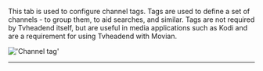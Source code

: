 This tab is used to configure channel tags. Tags are used to define a 
set of channels - to group them, to aid searches, and similar. 
Tags are not required by Tvheadend itself, but are useful in media 
applications such as Kodi and are a requirement for using Tvheadend 
with Movian.

!['Channel tag'](static/img/doc/channeltag/tab.png)

---
